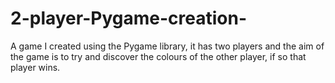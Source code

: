 # 2-player-Pygame-creation-
A game I created using the Pygame library,  it has two players and the aim of the game is to try and discover the colours of the other player, if so that player wins.
